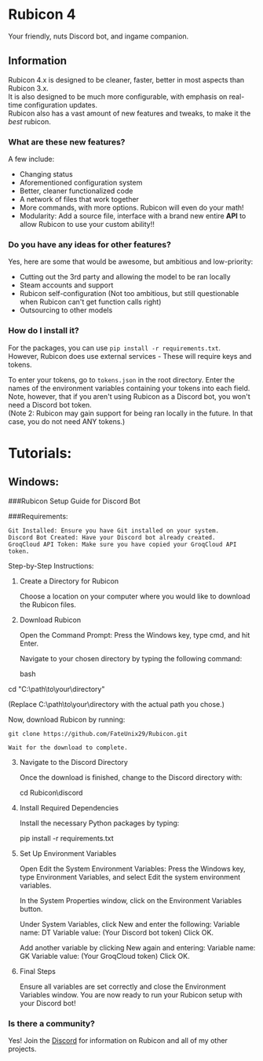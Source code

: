 # Rubicon 4
Your friendly, nuts Discord bot, and ingame companion.


## Information
Rubicon 4.x is designed to be cleaner, faster, better in most aspects than Rubicon 3.x.<br>
It is also designed to be much more configurable, with emphasis on real-time configuration updates.<br>
Rubicon also has a vast amount of new features and tweaks, to make it the *best* rubicon.<br>

### What are these new features?
A few include:
- Changing status
- Aforementioned configuration system
- Better, cleaner functionalized code
- A network of files that work together
- More commands, with more options. Rubicon will even do your math!
- Modularity: Add a source file, interface with a brand new entire __API__ to allow Rubicon to use your custom ability!!

### Do you have any ideas for other features?
Yes, here are some that would be awesome, but ambitious and low-priority:
- Cutting out the 3rd party and allowing the model to be ran locally
- Steam accounts and support
- Rubicon self-configuration (Not too ambitious, but still questionable when Rubicon can't get function calls right)
- Outsourcing to other models

### How do I install it?
For the packages, you can use `pip install -r requirements.txt`.<br>
However, Rubicon does use external services - These will require keys and tokens.<br>

To enter your tokens, go to `tokens.json` in the root directory. Enter the names of the environment variables containing your tokens into each field.<br>
Note, however, that if you aren't using Rubicon as a Discord bot, you won't need a Discord bot token.<br>
(Note 2: Rubicon may gain support for being ran locally in the future. In that case, you do not need ANY tokens.)

# Tutorials:

## Windows:

###Rubicon Setup Guide for Discord Bot

###Requirements:

    Git Installed: Ensure you have Git installed on your system.
    Discord Bot Created: Have your Discord bot already created.
    GroqCloud API Token: Make sure you have copied your GroqCloud API token.

Step-by-Step Instructions:
1. Create a Directory for Rubicon

    Choose a location on your computer where you would like to download the Rubicon files.

2. Download Rubicon

    Open the Command Prompt:
        Press the Windows key, type cmd, and hit Enter.

    Navigate to your chosen directory by typing the following command:

    bash

cd "C:\path\to\your\directory"

(Replace C:\path\to\your\directory with the actual path you chose.)

Now, download Rubicon by running:

    git clone https://github.com/FateUnix29/Rubicon.git

    Wait for the download to complete.

3. Navigate to the Discord Directory

    Once the download is finished, change to the Discord directory with:

    cd Rubicon\discord

4. Install Required Dependencies

    Install the necessary Python packages by typing:

    pip install -r requirements.txt

5. Set Up Environment Variables

    Open Edit the System Environment Variables:
        Press the Windows key, type Environment Variables, and select Edit the system environment variables.

    In the System Properties window, click on the Environment Variables button.

    Under System Variables, click New and enter the following:
        Variable name: DT
        Variable value: (Your Discord bot token)
        Click OK.

    Add another variable by clicking New again and entering:
        Variable name: GK
        Variable value: (Your GroqCloud token)
        Click OK.

6. Final Steps

    Ensure all variables are set correctly and close the Environment Variables window.
    You are now ready to run your Rubicon setup with your Discord bot!

### Is there a community?
Yes! Join the [Discord](https://discord.gg/AnxGWymKbA) for information on Rubicon and all of my other projects.

